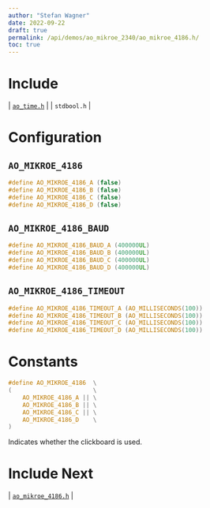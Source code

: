 ```yaml
---
author: "Stefan Wagner"
date: 2022-09-22
draft: true
permalink: /api/demos/ao_mikroe_2340/ao_mikroe_4186.h/
toc: true
---
```


# Include

| [`ao_time.h`](../../src/ao_sys/ao_time.h.md) |
| `stdbool.h` |

# Configuration

## `AO_MIKROE_4186`

```c
#define AO_MIKROE_4186_A (false)
#define AO_MIKROE_4186_B (false)
#define AO_MIKROE_4186_C (false)
#define AO_MIKROE_4186_D (false)
```

## `AO_MIKROE_4186_BAUD`

```c
#define AO_MIKROE_4186_BAUD_A (400000UL)
#define AO_MIKROE_4186_BAUD_B (400000UL)
#define AO_MIKROE_4186_BAUD_C (400000UL)
#define AO_MIKROE_4186_BAUD_D (400000UL)
```

## `AO_MIKROE_4186_TIMEOUT`

```c
#define AO_MIKROE_4186_TIMEOUT_A (AO_MILLISECONDS(100))
#define AO_MIKROE_4186_TIMEOUT_B (AO_MILLISECONDS(100))
#define AO_MIKROE_4186_TIMEOUT_C (AO_MILLISECONDS(100))
#define AO_MIKROE_4186_TIMEOUT_D (AO_MILLISECONDS(100))
```

# Constants

```c
#define AO_MIKROE_4186  \
(                       \
    AO_MIKROE_4186_A || \
    AO_MIKROE_4186_B || \
    AO_MIKROE_4186_C || \
    AO_MIKROE_4186_D    \
)
```

Indicates whether the clickboard is used.

# Include Next

| [`ao_mikroe_4186.h`](../ao_mikroe/ao_mikroe_4186.h.md) |
